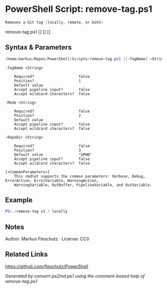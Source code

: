 # PowerShell Script: remove-tag.ps1
```powershell
Removes a Git tag (locally, remote, or both)
```

remove-tag.ps1 [<TagName>] [<Mode>] [<RepoDir>]

## Syntax & Parameters
```powershell
/home/markus/Repos/PowerShell/Scripts/remove-tag.ps1 [[-TagName] <String>] [[-Mode] <String>] [[-RepoDir] <String>] [<CommonParameters>]
```

```
-TagName <String>
    
    Required?                    false
    Position?                    1
    Default value                
    Accept pipeline input?       false
    Accept wildcard characters?  false
```

```
-Mode <String>
    
    Required?                    false
    Position?                    2
    Default value                
    Accept pipeline input?       false
    Accept wildcard characters?  false
```

```
-RepoDir <String>
    
    Required?                    false
    Position?                    3
    Default value                "$PWD"
    Accept pipeline input?       false
    Accept wildcard characters?  false
```

```
[<CommonParameters>]
    This cmdlet supports the common parameters: Verbose, Debug, ErrorAction, ErrorVariable, WarningAction, 
    WarningVariable, OutBuffer, PipelineVariable, and OutVariable.
```

## Example
```powershell
PS>./remove-tag v1.7 locally
```


## Notes
Author: Markus Fleschutz · License: CC0

## Related Links
https://github.com/fleschutz/PowerShell

*Generated by convert-ps2md.ps1 using the comment-based help of remove-tag.ps1*
